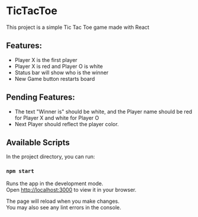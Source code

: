 # TicTacToe

This project is a simple Tic Tac Toe game made with React

## Features:
* Player X is the first player
* Player X is red and Player O is white
* Status bar will show who is the winner
* New Game button restarts board

## Pending Features:
* The text "Winner is" should be white, and the Player name should be red for Player X and white for Player O
* Next Player should reflect the player color. 

## Available Scripts

In the project directory, you can run:

### `npm start`

Runs the app in the development mode.\
Open [http://localhost:3000](http://localhost:3000) to view it in your browser.

The page will reload when you make changes.\
You may also see any lint errors in the console.

